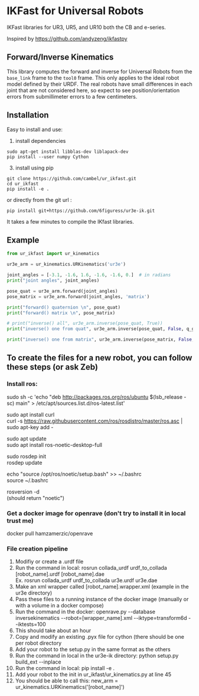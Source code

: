 # IKFast for Universal Robots

IKFast libraries for UR3, UR5, and UR10 both the CB and e-series.

Inspired by https://github.com/andyzeng/ikfastpy

## Forward/Inverse Kinematics
This library computes the forward and inverse for Universal Robots from the `base_link` frame to the `tool0` frame. 
This only applies to the ideal robot model defined by their URDF. The real robots have small differences in each joint that are not considered here, so expect to see position/orientation errors from submillimeter errors to a few centimeters.

## Installation
Easy to install and use:
1. install dependencies
```shell
sudo apt-get install libblas-dev liblapack-dev
pip install --user numpy Cython
```

3. install using pip </br>

```shell
git clone https://github.com/cambel/ur_ikfast.git
cd ur_ikfast
pip install -e .
```

or directly from the git url :

```shell
pip install git+https://github.com/6figuress/ur3e-ik.git
```


It takes a few minutes to compile the IKfast libraries.

## Example
```python
from ur_ikfast import ur_kinematics

ur3e_arm = ur_kinematics.URKinematics('ur3e')

joint_angles = [-3.1, -1.6, 1.6, -1.6, -1.6, 0.]  # in radians
print("joint angles", joint_angles)

pose_quat = ur3e_arm.forward(joint_angles)
pose_matrix = ur3e_arm.forward(joint_angles, 'matrix')

print("forward() quaternion \n", pose_quat)
print("forward() matrix \n", pose_matrix)

# print("inverse() all", ur3e_arm.inverse(pose_quat, True))
print("inverse() one from quat", ur3e_arm.inverse(pose_quat, False, q_guess=joint_angles))

print("inverse() one from matrix", ur3e_arm.inverse(pose_matrix, False, q_guess=joint_angles))
```

## To create the files for a new robot, you can follow these steps (or ask Zeb)

### Install ros:
sudo sh -c 'echo "deb http://packages.ros.org/ros/ubuntu $(lsb_release -sc) main" > /etc/apt/sources.list.d/ros-latest.list'

sudo apt install curl\
curl -s https://raw.githubusercontent.com/ros/rosdistro/master/ros.asc | sudo apt-key add -

sudo apt update\
sudo apt install ros-noetic-desktop-full

sudo rosdep init\
rosdep update

echo "source /opt/ros/noetic/setup.bash" >> ~/.bashrc\
source ~/.bashrc

rosversion -d \
(should return "noetic")


### Get a docker image for openrave (don't try to install it in local trust me)
docker pull hamzamerzic/openrave


### File creation pipeline
1. Modifiy or create a .urdf file
2. Run the command in local: rosrun collada_urdf urdf_to_collada [robot_name].urdf [robot_name].dae \
Ex. rosrun collada_urdf urdf_to_collada ur3e.urdf ur3e.dae
3. Make an xml wrapper called [robot_name].wrapper.xml (example in the ur3e directory)
4. Pass these files to a running instance of the docker image (manually or with a volume in a docker compose)
5. Run the command in the docker: openrave.py --database inversekinematics --robot=[wrapper_name].xml --iktype=transform6d --iktests=100
6. This should take about an hour
7. Copy and modify an existing .pyx file for cython (there should be one per robot directory
8. Add your robot to the setup.py in the same format as the others
9. Run the command in local in the ur3e-ik directory: python setup.py build_ext --inplace
10. Run the command in local: pip install -e .
11. Add your robot to the init in ur_ikfast/ur_kinematics.py at line 45
12. You should be able to call this: new_arm = ur_kinematics.URKinematics('[robot_name]')
